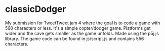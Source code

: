# classicDodger
 
My submission for TweetTweet jam 4 where the goal is to code a game with 560 characters or less. 
It's a simple copter/dodger game. Platforms get wider and the cave gets smaller as the game unfolds. 
Made using the p5j.js library. The game code can be found in js/script.js and contains 556 characters. 
